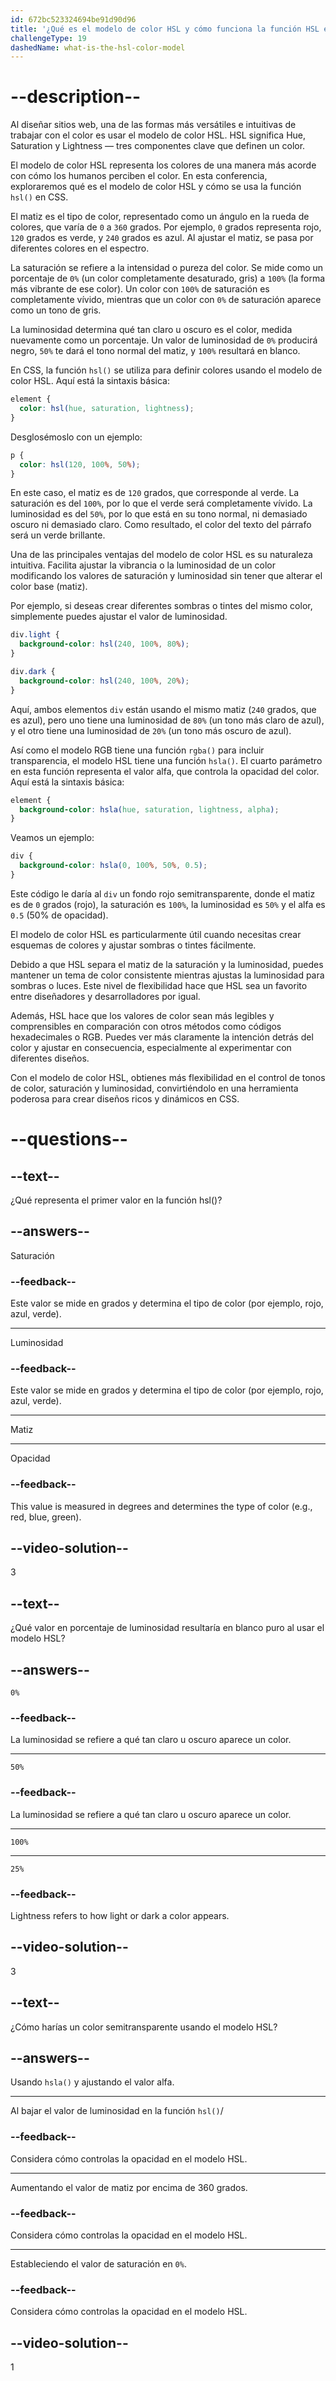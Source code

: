 ```yaml
---
id: 672bc523324694be91d90d96
title: '¿Qué es el modelo de color HSL y cómo funciona la función HSL en CSS?'
challengeType: 19
dashedName: what-is-the-hsl-color-model
---
```


# --description--

Al diseñar sitios web, una de las formas más versátiles e intuitivas de trabajar con el color es usar el modelo de color HSL. HSL significa Hue, Saturation y Lightness — tres componentes clave que definen un color.

El modelo de color HSL representa los colores de una manera más acorde con cómo los humanos perciben el color. En esta conferencia, exploraremos qué es el modelo de color HSL y cómo se usa la función `hsl()` en CSS.

El matiz es el tipo de color, representado como un ángulo en la rueda de colores, que varía de `0` a `360` grados. Por ejemplo, `0` grados representa rojo, `120` grados es verde, y `240` grados es azul. Al ajustar el matiz, se pasa por diferentes colores en el espectro.

La saturación se refiere a la intensidad o pureza del color. Se mide como un porcentaje de `0%` (un color completamente desaturado, gris) a `100%` (la forma más vibrante de ese color). Un color con `100%` de saturación es completamente vívido, mientras que un color con `0%` de saturación aparece como un tono de gris.

La luminosidad determina qué tan claro u oscuro es el color, medida nuevamente como un porcentaje. Un valor de luminosidad de `0%` producirá negro, `50%` te dará el tono normal del matiz, y `100%` resultará en blanco.

En CSS, la función `hsl()` se utiliza para definir colores usando el modelo de color HSL. Aquí está la sintaxis básica:

```css
element {
  color: hsl(hue, saturation, lightness);
}
```

Desglosémoslo con un ejemplo:

```css
p {
  color: hsl(120, 100%, 50%);
}
```

En este caso, el matiz es de `120` grados, que corresponde al verde. La saturación es del `100%`, por lo que el verde será completamente vívido. La luminosidad es del `50%`, por lo que está en su tono normal, ni demasiado oscuro ni demasiado claro. Como resultado, el color del texto del párrafo será un verde brillante.

Una de las principales ventajas del modelo de color HSL es su naturaleza intuitiva. Facilita ajustar la vibrancia o la luminosidad de un color modificando los valores de saturación y luminosidad sin tener que alterar el color base (matiz).

Por ejemplo, si deseas crear diferentes sombras o tintes del mismo color, simplemente puedes ajustar el valor de luminosidad.

```css
div.light {
  background-color: hsl(240, 100%, 80%);
}

div.dark {
  background-color: hsl(240, 100%, 20%);
}
```

Aquí, ambos elementos `div` están usando el mismo matiz (`240` grados, que es azul), pero uno tiene una luminosidad de `80%` (un tono más claro de azul), y el otro tiene una luminosidad de `20%` (un tono más oscuro de azul).

Así como el modelo RGB tiene una función `rgba()` para incluir transparencia, el modelo HSL tiene una función `hsla()`. El cuarto parámetro en esta función representa el valor alfa, que controla la opacidad del color. Aquí está la sintaxis básica:

```css
element {
  background-color: hsla(hue, saturation, lightness, alpha);
}
```

Veamos un ejemplo:

```css
div {
  background-color: hsla(0, 100%, 50%, 0.5);
}
```

Este código le daría al `div` un fondo rojo semitransparente, donde el matiz es de `0` grados (rojo), la saturación es `100%`, la luminosidad es `50%` y el alfa es `0.5` (50% de opacidad).

El modelo de color HSL es particularmente útil cuando necesitas crear esquemas de colores y ajustar sombras o tintes fácilmente.

Debido a que HSL separa el matiz de la saturación y la luminosidad, puedes mantener un tema de color consistente mientras ajustas la luminosidad para sombras o luces. Este nivel de flexibilidad hace que HSL sea un favorito entre diseñadores y desarrolladores por igual.

Además, HSL hace que los valores de color sean más legibles y comprensibles en comparación con otros métodos como códigos hexadecimales o RGB. Puedes ver más claramente la intención detrás del color y ajustar en consecuencia, especialmente al experimentar con diferentes diseños.

Con el modelo de color HSL, obtienes más flexibilidad en el control de tonos de color, saturación y luminosidad, convirtiéndolo en una herramienta poderosa para crear diseños ricos y dinámicos en CSS.

# --questions--

## --text--

¿Qué representa el primer valor en la función hsl()?

## --answers--

Saturación

### --feedback--

Este valor se mide en grados y determina el tipo de color (por ejemplo, rojo, azul, verde).

---

Luminosidad

### --feedback--

Este valor se mide en grados y determina el tipo de color (por ejemplo, rojo, azul, verde).

---

Matiz

---

Opacidad

### --feedback--

This value is measured in degrees and determines the type of color (e.g., red, blue, green).

## --video-solution--

3

## --text--

¿Qué valor en porcentaje de luminosidad resultaría en blanco puro al usar el modelo HSL?

## --answers--

`0%`

### --feedback--

La luminosidad se refiere a qué tan claro u oscuro aparece un color.

---

`50%`

### --feedback--

La luminosidad se refiere a qué tan claro u oscuro aparece un color.

---

`100%`

---

`25%`

### --feedback--

Lightness refers to how light or dark a color appears.

## --video-solution--

3

## --text--

¿Cómo harías un color semitransparente usando el modelo HSL?

## --answers--

Usando `hsla()` y ajustando el valor alfa.

---

Al bajar el valor de luminosidad en la función `hsl()`/

### --feedback--

Considera cómo controlas la opacidad en el modelo HSL.

---

Aumentando el valor de matiz por encima de 360 grados.

### --feedback--

Considera cómo controlas la opacidad en el modelo HSL.

---

Estableciendo el valor de saturación en `0%`.

### --feedback--

Considera cómo controlas la opacidad en el modelo HSL.

## --video-solution--

1
